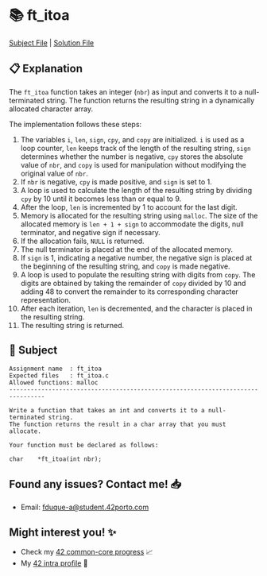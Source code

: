 # :books: ft_itoa

[Subject File](./subject.en.txt) | [Solution File](ft_itoa.c)

## :clipboard: Explanation

The `ft_itoa` function takes an integer (`nbr`) as input and converts it to a null-terminated string. The function returns the resulting string in a dynamically allocated character array.

The implementation follows these steps:

1. The variables `i`, `len`, `sign`, `cpy`, and `copy` are initialized. `i` is used as a loop counter, `len` keeps track of the length of the resulting string, `sign` determines whether the number is negative, `cpy` stores the absolute value of `nbr`, and `copy` is used for manipulation without modifying the original value of `nbr`.
2. If `nbr` is negative, `cpy` is made positive, and `sign` is set to 1.
3. A loop is used to calculate the length of the resulting string by dividing `cpy` by 10 until it becomes less than or equal to 9.
4. After the loop, `len` is incremented by 1 to account for the last digit.
5. Memory is allocated for the resulting string using `malloc`. The size of the allocated memory is `len + 1 + sign` to accommodate the digits, null terminator, and negative sign if necessary.
6. If the allocation fails, `NULL` is returned.
7. The null terminator is placed at the end of the allocated memory.
8. If `sign` is 1, indicating a negative number, the negative sign is placed at the beginning of the resulting string, and `copy` is made negative.
9. A loop is used to populate the resulting string with digits from `copy`. The digits are obtained by taking the remainder of `copy` divided by 10 and adding 48 to convert the remainder to its corresponding character representation.
10. After each iteration, `len` is decremented, and the character is placed in the resulting string.
11. The resulting string is returned.

## :pencil: Subject

```
Assignment name  : ft_itoa
Expected files   : ft_itoa.c
Allowed functions: malloc
--------------------------------------------------------------------------------

Write a function that takes an int and converts it to a null-terminated string.
The function returns the result in a char array that you must allocate.

Your function must be declared as follows:

char	*ft_itoa(int nbr);

```

## Found any issues? Contact me! 📥

- Email: fduque-a@student.42porto.com

## Might interest you! :sparkles:

- Check my [42 common-core progress](https://github.com/fduquea/42cursus) :chart_with_upwards_trend:
- My [42 intra profile](https://profile.intra.42.fr/users/fduque-a) :bust_in_silhouette: